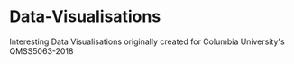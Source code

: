 # Data-Visualisations
Interesting Data Visualisations originally created for Columbia University's QMSS5063-2018 
